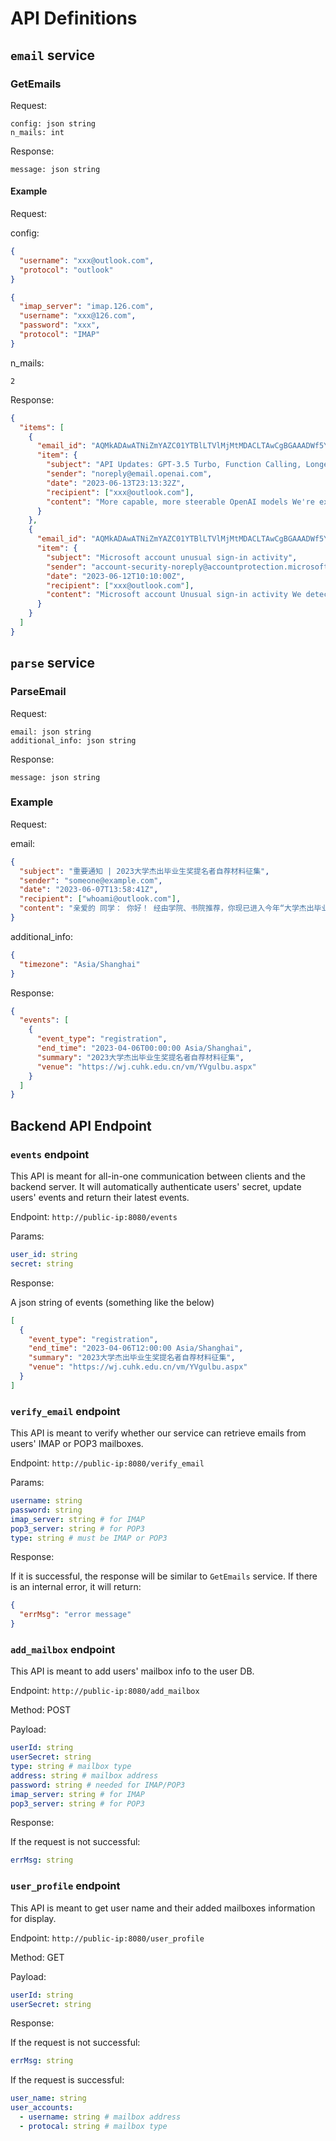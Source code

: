# API Definitions

## `email` service

### GetEmails

Request:

```
config: json string
n_mails: int
```

Response:

```
message: json string
```

#### Example

Request:

config:

```json
{
  "username": "xxx@outlook.com",
  "protocol": "outlook"
}
```

```json
{
  "imap_server": "imap.126.com",
  "username": "xxx@126.com",
  "password": "xxx",
  "protocol": "IMAP"
}
```

n_mails:

```
2
```

Response:

```json
{
  "items": [
    {
      "email_id": "AQMkADAwATNiZmYAZC01YTBlLTVlMjMtMDACLTAwCgBGAAADWf5YPRULfUyDmeRFNdjmKgcAnOT21DDXNEqBQujyKJX_pAAAAgEMAAAAnOT21DDXNEqBQujyKJX_pAAAAHzUVt8AAAA=",
      "item": {
        "subject": "API Updates: GPT-3.5 Turbo, Function Calling, Longer Context, Lower Prices",
        "sender": "noreply@email.openai.com",
        "date": "2023-06-13T23:13:32Z",
        "recipient": ["xxx@outlook.com"],
        "content": "More capable, more steerable OpenAI models We're excited to announce a few updates to the OpenAI developer platform. GPT-3.5 Turbo This model has been updated with a new version: gpt-3.5-turbo-0613 which is more steerable with the system message and includes a new capability: function calling. By describing functions in your prompts, the model can intelligently output a JSON object containing arguments to call these functions based on user input — perfect for integrating with other tools or APIs. Learn more in our function calling documentation . Plus enjoy a 25% cost reduction for input tokens on GPT-3.5 Turbo (now $0.0015 per 1K input tokens), effective immediately. Longer Context We're also introducing gpt-3.5-turbo-16k . This model offers four times the context length of the 4k base model and is priced at $0.003 per 1K input tokens and $0.004 per 1K output tokens. Model Transitioning You can begin using the new gpt-3.5-turbo-0613 model today. On June 27th, the stable gpt-3.5-turbo will be automatically upgraded to this new version. If you need more time to transition, you can specify gpt-3.5-turbo-0301 to keep using the older version, which will remain available until September 13th as part of our upgrade and deprecation process . —The OpenAI team OpenAI 548 Market Street, PMB 97273 , San Francisco , CA 94104-5401 Unsubscribe - Unsubscribe Preferences"
      }
    },
    {
      "email_id": "AQMkADAwATNiZmYAZC01YTBlLTVlMjMtMDACLTAwCgBGAAADWf5YPRULfUyDmeRFNdjmKgcAnOT21DDXNEqBQujyKJX_pAAAAgEMAAAAnOT21DDXNEqBQujyKJX_pAAAAHwqDUwAAAA=",
      "item": {
        "subject": "Microsoft account unusual sign-in activity",
        "sender": "account-security-noreply@accountprotection.microsoft.com",
        "date": "2023-06-12T10:10:00Z",
        "recipient": ["xxx@outlook.com"],
        "content": "Microsoft account Unusual sign-in activity We detected something unusual about a recent sign-in to the Microsoft account gu**4@outlook.com . Sign-in details Country/region: China IP address: 218.81.240.163 Date: 6/12/2023 10:10 AM (GMT) Platform: Android Browser: Android Please go to your recent activity page to let us know whether or not this was you. If this wasn't you, we'll help you secure your account. If this was you, we'll trust similar activity in the future. Review recent activity To opt out or change where you receive security notifications, click here . Thanks, The Microsoft account team"
      }
    }
  ]
}
```

## `parse` service

### ParseEmail

Request:

```
email: json string
additional_info: json string
```

Response:

```
message: json string
```

### Example

Request:

email:

```json
{
  "subject": "重要通知 | 2023大学杰出毕业生奖提名者自荐材料征集",
  "sender": "someone@example.com",
  "date": "2023-06-07T13:58:41Z",
  "recipient": ["whoami@outlook.com"],
  "content": "亲爱的 同学： 你好！ 经由学院、书院推荐，你现已进入今年“大学杰出毕业生奖（ Presidential Award for Outstanding Students ）”的提名名单。为帮助学院、书院及遴选委员会更全面、深入了解你的情况，我们诚挚地邀请你提供自荐信以及证明等资料作为补充资料供相关部门及委员会 参 考。 提交方式： 请点击下方链接或扫描二维码，提交相关材料。 链接： https://wj.cuhk.edu.cn/vm/YVgulbu.aspx 二维码： 截止日期： 4 月 6 日（星期四）中午 12:00 * 注意 * ： 1. 逾期未提交或未按要求提交的同学，将视作放弃自荐机会，请知悉。 2. 如不接受提名，请 在 4 月 5 日 之前回复此邮件 告知，我们将通知学院、书院尽快提供后补人选。 3 ．如果你已提交，则无需再次提交。 奖项介绍 大学杰出毕业生奖 （ Presidential Award for Outstanding Students ）是大学毕业生的最高荣誉，旨在表彰在大学期间具有杰出的学术表现、卓越的领导力以及对大学发展有贡献的同学，今年提名人数（含学院及书院提名）约为毕业生总人数的 3.5% ，获奖人数约为毕业生总人数的 1% 。 关于该奖项的评选，如有疑问，可联系学生事务处杨老师 yangxiaoyu@cuhk.edu.cn 。 顺祝， 平安顺遂 Best Regards, Office of Student Affairs The Chinese University of Hong Kong, Shenzhen Hotline: (86) 0755 — 8427 3671 E-mail: osa@cuhk.edu.cn Office Hours: 8:30-12:00 13:00-17:30 (Mon-Fri) 学生事务处 香港中文大学（深圳） 热线电话：（ 86 ） 0755 — 8427 3671 电子邮件： osa@cuhk.edu.cn 办公时间： 8:30-12:00 13:00-17:30 ( 周一至周五 ) 扫码关注 OSA 公众号 ："
}
```

additional_info:

```json
{
  "timezone": "Asia/Shanghai"
}
```

Response:

```json
{
  "events": [
    {
      "event_type": "registration",
      "end_time": "2023-04-06T00:00:00 Asia/Shanghai",
      "summary": "2023大学杰出毕业生奖提名者自荐材料征集",
      "venue": "https://wj.cuhk.edu.cn/vm/YVgulbu.aspx"
    }
  ]
}
```

## Backend API Endpoint

### `events` endpoint

This API is meant for all-in-one communication between clients and the backend server. It will automatically authenticate users' secret, update users' events and return their latest events.

Endpoint: `http://public-ip:8080/events`

Params:

```yaml
user_id: string
secret: string
```

Response:

A json string of events (something like the below)

```json
[
  {
    "event_type": "registration",
    "end_time": "2023-04-06T12:00:00 Asia/Shanghai",
    "summary": "2023大学杰出毕业生奖提名者自荐材料征集",
    "venue": "https://wj.cuhk.edu.cn/vm/YVgulbu.aspx"
  }
]
```

### `verify_email` endpoint

This API is meant to verify whether our service can retrieve emails from users' IMAP or POP3 mailboxes.

Endpoint: `http://public-ip:8080/verify_email`

Params:

```yaml
username: string
password: string
imap_server: string # for IMAP
pop3_server: string # for POP3
type: string # must be IMAP or POP3
```

Response:

If it is successful, the response will be similar to `GetEmails` service.
If there is an internal error, it will return:

```json
{
  "errMsg": "error message"
}
```

### `add_mailbox` endpoint

This API is meant to add users' mailbox info to the user DB.

Endpoint: `http://public-ip:8080/add_mailbox`

Method: POST

Payload:

```yaml
userId: string
userSecret: string
type: string # mailbox type
address: string # mailbox address
password: string # needed for IMAP/POP3
imap_server: string # for IMAP
pop3_server: string # for POP3
```

Response:

If the request is not successful:

```yaml
errMsg: string
```

### `user_profile` endpoint

This API is meant to get user name and their added mailboxes information for display.

Endpoint: `http://public-ip:8080/user_profile`

Method: GET

Payload:

```yaml
userId: string
userSecret: string
```

Response:

If the request is not successful:

```yaml
errMsg: string
```

If the request is successful:

```yaml
user_name: string
user_accounts:
  - username: string # mailbox address
  - protocal: string # mailbox type
```